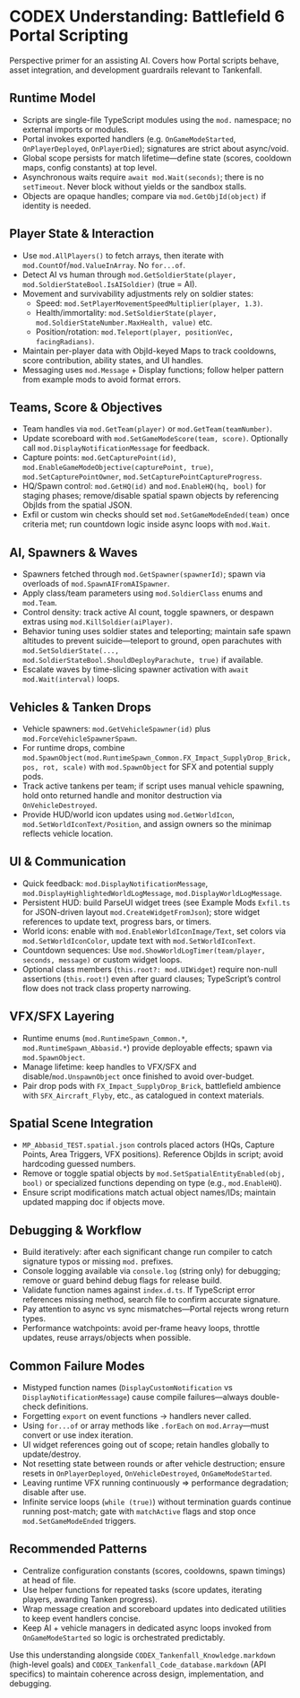 # CODEX Understanding: Battlefield 6 Portal Scripting

Perspective primer for an assisting AI. Covers how Portal scripts behave, asset integration, and development guardrails relevant to Tankenfall.

## Runtime Model
- Scripts are single-file TypeScript modules using the `mod.` namespace; no external imports or modules.
- Portal invokes exported handlers (e.g. `OnGameModeStarted`, `OnPlayerDeployed`, `OnPlayerDied`); signatures are strict about async/void.
- Global scope persists for match lifetime—define state (scores, cooldown maps, config constants) at top level.
- Asynchronous waits require `await mod.Wait(seconds)`; there is no `setTimeout`. Never block without yields or the sandbox stalls.
- Objects are opaque handles; compare via `mod.GetObjId(object)` if identity is needed.

## Player State & Interaction
- Use `mod.AllPlayers()` to fetch arrays, then iterate with `mod.CountOf`/`mod.ValueInArray`. No `for...of`.
- Detect AI vs human through `mod.GetSoldierState(player, mod.SoldierStateBool.IsAISoldier)` (true = AI).
- Movement and survivability adjustments rely on soldier states:
  - Speed: `mod.SetPlayerMovementSpeedMultiplier(player, 1.3)`.
  - Health/immortality: `mod.SetSoldierState(player, mod.SoldierStateNumber.MaxHealth, value)` etc.
  - Position/rotation: `mod.Teleport(player, positionVec, facingRadians)`.
- Maintain per-player data with ObjId-keyed Maps to track cooldowns, score contribution, ability states, and UI handles.
- Messaging uses `mod.Message` + Display functions; follow helper pattern from example mods to avoid format errors.

## Teams, Score & Objectives
- Team handles via `mod.GetTeam(player)` or `mod.GetTeam(teamNumber)`.
- Update scoreboard with `mod.SetGameModeScore(team, score)`. Optionally call `mod.DisplayNotificationMessage` for feedback.
- Capture points: `mod.GetCapturePoint(id)`, `mod.EnableGameModeObjective(capturePoint, true)`, `mod.SetCapturePointOwner`, `mod.SetCapturePointCaptureProgress`.
- HQ/Spawn control: `mod.GetHQ(id)` and `mod.EnableHQ(hq, bool)` for staging phases; remove/disable spatial spawn objects by referencing ObjIds from the spatial JSON.
- Exfil or custom win checks should set `mod.SetGameModeEnded(team)` once criteria met; run countdown logic inside async loops with `mod.Wait`.

## AI, Spawners & Waves
- Spawners fetched through `mod.GetSpawner(spawnerId)`; spawn via overloads of `mod.SpawnAIFromAISpawner`.
- Apply class/team parameters using `mod.SoldierClass` enums and `mod.Team`.
- Control density: track active AI count, toggle spawners, or despawn extras using `mod.KillSoldier(aiPlayer)`.
- Behavior tuning uses soldier states and teleporting; maintain safe spawn altitudes to prevent suicide—teleport to ground, open parachutes with `mod.SetSoldierState(..., mod.SoldierStateBool.ShouldDeployParachute, true)` if available.
- Escalate waves by time-slicing spawner activation with `await mod.Wait(interval)` loops.

## Vehicles & Tanken Drops
- Vehicle spawners: `mod.GetVehicleSpawner(id)` plus `mod.ForceVehicleSpawnerSpawn`.
- For runtime drops, combine `mod.SpawnObject(mod.RuntimeSpawn_Common.FX_Impact_SupplyDrop_Brick, pos, rot, scale)` with `mod.SpawnObject` for SFX and potential supply pods.
- Track active tankens per team; if script uses manual vehicle spawning, hold onto returned handle and monitor destruction via `OnVehicleDestroyed`.
- Provide HUD/world icon updates using `mod.GetWorldIcon`, `mod.SetWorldIconText/Position`, and assign owners so the minimap reflects vehicle location.

## UI & Communication
- Quick feedback: `mod.DisplayNotificationMessage`, `mod.DisplayHighlightedWorldLogMessage`, `mod.DisplayWorldLogMessage`.
- Persistent HUD: build ParseUI widget trees (see Example Mods `Exfil.ts` for JSON-driven layout `mod.CreateWidgetFromJson`); store widget references to update text, progress bars, or timers.
- World icons: enable with `mod.EnableWorldIconImage/Text`, set colors via `mod.SetWorldIconColor`, update text with `mod.SetWorldIconText`.
- Countdown sequences: Use `mod.ShowWorldLogTimer(team/player, seconds, message)` or custom widget loops.
- Optional class members (`this.root?: mod.UIWidget`) require non-null assertions (`this.root!`) even after guard clauses; TypeScript’s control flow does not track class property narrowing.

## VFX/SFX Layering
- Runtime enums (`mod.RuntimeSpawn_Common.*`, `mod.RuntimeSpawn_Abbasid.*`) provide deployable effects; spawn via `mod.SpawnObject`.
- Manage lifetime: keep handles to VFX/SFX and disable/`mod.UnspawnObject` once finished to avoid over-budget.
- Pair drop pods with `FX_Impact_SupplyDrop_Brick`, battlefield ambience with `SFX_Aircraft_Flyby`, etc., as catalogued in context materials.

## Spatial Scene Integration
- `MP_Abbasid_TEST.spatial.json` controls placed actors (HQs, Capture Points, Area Triggers, VFX positions). Reference ObjIds in script; avoid hardcoding guessed numbers.
- Remove or toggle spatial objects by `mod.SetSpatialEntityEnabled(obj, bool)` or specialized functions depending on type (e.g., `mod.EnableHQ`).
- Ensure script modifications match actual object names/IDs; maintain updated mapping doc if objects move.

## Debugging & Workflow
- Build iteratively: after each significant change run compiler to catch signature typos or missing `mod.` prefixes.
- Console logging available via `console.log` (string only) for debugging; remove or guard behind debug flags for release build.
- Validate function names against `index.d.ts`. If TypeScript error references missing method, search file to confirm accurate signature.
- Pay attention to async vs sync mismatches—Portal rejects wrong return types.
- Performance watchpoints: avoid per-frame heavy loops, throttle updates, reuse arrays/objects when possible.

## Common Failure Modes
- Mistyped function names (`DisplayCustomNotification` vs `DisplayNotificationMessage`) cause compile failures—always double-check definitions.
- Forgetting `export` on event functions -> handlers never called.
- Using `for...of` or array methods like `.forEach` on `mod.Array`—must convert or use index iteration.
- UI widget references going out of scope; retain handles globally to update/destroy.
- Not resetting state between rounds or after vehicle destruction; ensure resets in `OnPlayerDeployed`, `OnVehicleDestroyed`, `OnGameModeStarted`.
- Leaving runtime VFX running continuously => performance degradation; disable after use.
- Infinite service loops (`while (true)`) without termination guards continue running post-match; gate with `matchActive` flags and stop once `mod.SetGameModeEnded` triggers.

## Recommended Patterns
- Centralize configuration constants (scores, cooldowns, spawn timings) at head of file.
- Use helper functions for repeated tasks (score updates, iterating players, awarding Tanken progress).
- Wrap message creation and scoreboard updates into dedicated utilities to keep event handlers concise.
- Keep AI + vehicle managers in dedicated async loops invoked from `OnGameModeStarted` so logic is orchestrated predictably.

Use this understanding alongside `CODEX_Tankenfall_Knowledge.markdown` (high-level goals) and `CODEX_Tankenfall_Code_database.markdown` (API specifics) to maintain coherence across design, implementation, and debugging.
